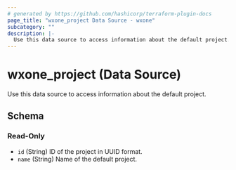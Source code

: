 ```yaml
---
# generated by https://github.com/hashicorp/terraform-plugin-docs
page_title: "wxone_project Data Source - wxone"
subcategory: ""
description: |-
  Use this data source to access information about the default project.
---
```


# wxone_project (Data Source)

Use this data source to access information about the default project.



<!-- schema generated by tfplugindocs -->
## Schema

### Read-Only

- `id` (String) ID of the project in UUID format.
- `name` (String) Name of the default project.
